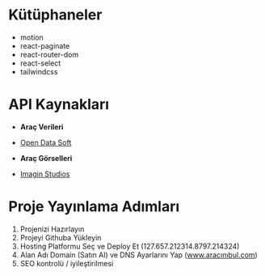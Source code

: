 # Kütüphaneler

- motion
- react-paginate
- react-router-dom
- react-select
- tailwindcss

# API Kaynakları

- **Araç Verileri**
- [Open Data Soft](https://public.opendatasoft.com/explore/dataset/all-vehicles-model/table/?sort=modifiedon)

- **Araç Görselleri**
- [Imagin Studios](https://docs.imagin.studio/)

# Proje Yayınlama Adımları

1. Projenizi Hazırlayın
2. Projeyi Githuba Yükleyin
3. Hosting Platformu Seç ve Deploy Et (127.657.212314.8797.214324)
4. Alan Adı Domain (Satın Al) ve DNS Ayarlarını Yap (www.aracınıbul.com)
5. SEO kontrolü / iyileştirilmesi
